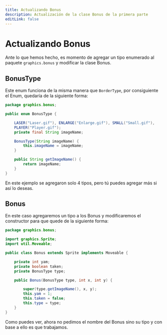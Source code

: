 ```yaml
---
title: Actualizando Bonus
description: Actualización de la clase Bonus de la primera parte
editLink: false
---
```


# Actualizando Bonus

Ante lo que hemos hecho, es momento de agregar un tipo enumerado al paquete `graphics.bonus` y modificar la clase Bonus.

## BonusType

Este enum funciona de la misma manera que `BorderType`, por consiguiente el Enum, quedaría de la siguiente forma:

```java
package graphics.bonus;

public enum BonusType {

    LASER("Laser.gif"), ENLARGE("Enlarge.gif"), SMALL("Small.gif"),
    PLAYER("Player.gif");
    private final String imageName;

    BonusType(String imageName) {
        this.imageName = imageName;
    }

    public String getImageName() {
        return imageName;
    }
}
```

En este ejemplo se agregaron solo 4 tipos, pero tú puedes agregar más si así lo deseas.

## Bonus

En este caso agregaremos un tipo a los Bonus y modificaremos el constructor para que quede de la siguiente forma:

```java
package graphics.bonus;

import graphics.Sprite;
import util.Moveable;

public class Bonus extends Sprite implements Moveable {

    private int yam;
    private boolean taken;
    private BonusType type;

    public Bonus(BonusType type, int x, int y) {

        super(type.getImageName(), x, y);
        this.yam = 1;
        this.taken = false;
        this.type = type;
    }
}
```

Como puedes ver, ahora no pedimos el nombre del Bonus sino su tipo y con base a ello es que trabajamos.
